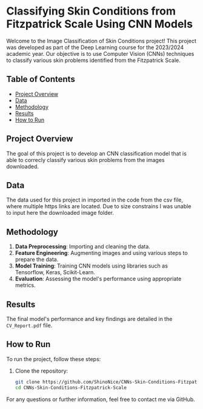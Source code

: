 # Classifying Skin Conditions from Fitzpatrick Scale Using CNN Models

Welcome to the Image Classification of Skin Conditions project! This project was developed as part of the Deep Learning course for the 2023/2024 academic year. Our objective is to use Computer Vision (CNNs) techniques to classify various skin problems identified from the Fitzpatrick Scale.

## Table of Contents
- [Project Overview](#project-overview)
- [Data](#data)
- [Methodology](#methodology)
- [Results](#results)
- [How to Run](#how-to-run)

## Project Overview
The goal of this project is to develop an CNN classification model that is able to correcly classify various skin problems from the images downloaded.

## Data
The data used for this project in imported in the code from the csv file, where multiple https links are located. Due to size constrains I was unable to input here the downloaded image folder. 

## Methodology
1. **Data Preprocessing**: Importing and cleaning the data.
2. **Feature Engineering**: Augmenting images and using various steps to prepare the data.
3. **Model Training**: Training CNN models using libraries such as Tensorflow, Keras, Scikit-Learn.
4. **Evaluation**: Assessing the model's performance using appropriate metrics.

## Results
The final model's performance and key findings are detailed in the `CV_Report.pdf` file.

## How to Run
To run the project, follow these steps:

1. Clone the repository:
    ```bash
    git clone https://github.com/ShinoNice/CNNs-Skin-Conditions-Fitzpatrick-Scale
    cd CNNs-Skin-Conditions-Fitzpatrick-Scale
    ```
    
For any questions or further information, feel free to contact me via GitHub.
